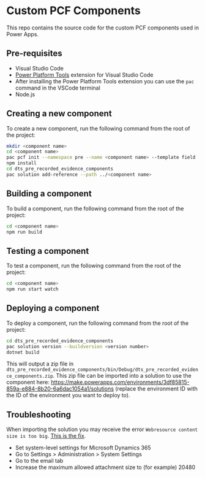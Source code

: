 # Custom PCF Components

This repo contains the source code for the custom PCF components used in Power Apps.

## Pre-requisites

- Visual Studio Code
- [Power Platform Tools](https://marketplace.visualstudio.com/items?itemName=microsoft-IsvExpTools.powerplatform-vscode) extension for Visual Studio Code
- After installing the Power Platform Tools extension you can use the `pac` command in the VSCode terminal
- Node.js

## Creating a new component

To create a new component, run the following command from the root of the project:

```bash
mkdir <component name>
cd <component name>
pac pcf init --namespace pre --name <component name> --template field
npm install
cd dts_pre_recorded_evidence_components
pac solution add-reference --path ../<component name>
```

## Building a component

To build a component, run the following command from the root of the project:

```bash
cd <component name>
npm run build
```

## Testing a component

To test a component, run the following command from the root of the project:

```bash
cd <component name>
npm run start watch
```

## Deploying a component

To deploy a component, run the following command from the root of the project:

```bash
cd dts_pre_recorded_evidence_components
pac solution version --buildversion <version number>
dotnet build
```

This will output a zip file in `dts_pre_recorded_evidence_components/bin/Debug/dts_pre_recorded_evidence_components.zip`. This zip file can be imported into a solution to use the component here: <https://make.powerapps.com/environments/3df85815-859a-e884-8b20-6a6dac1054a1/solutions> (replace the environment ID with the ID of the environment you want to deploy to).

## Troubleshooting

When importing the solution you may receive the error `Webresource content size is too big`. [This is the fix](https://powerusers.microsoft.com/t5/Power-Apps-Pro-Dev-ISV/imported-PCF-solution-error/m-p/552539/highlight/true#M2373).

- Set system-level settings for Microsoft Dynamics 365
- Go to Settings > Administration > System Settings
- Go to the email tab
- Increase the maximum allowed attachment size to (for example) 20480
